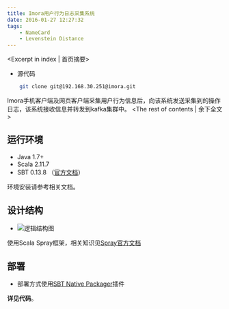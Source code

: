 ```yaml
---
title: Imora用户行为日志采集系统
date: 2016-01-27 12:27:32
tags: 
    - NameCard
    - Levenstein Distance
---
```

<Excerpt in index | 首页摘要> 
- 源代码
```bash
	git clone git@192.168.30.251@imora.git
```

Imora手机客户端及网页客户端采集用户行为信息后，向该系统发送采集到的操作日志，该系统接收信息并转发到kafka集群中。<!-- more -->
<The rest of contents | 余下全文>

## 运行环境
- Java 1.7+
- Scala 2.11.7
- SBT 0.13.8 （[官方文档](http://www.scala-sbt.org/0.13/docs/index.html)）

环境安装请参考相关文档。

## 设计结构

- ![逻辑结构图](https://dn-abcxy.qbox.me/OradtImora.jpg)

使用Scala Spray框架，相关知识见[Spray官方文档](http://spray.io/introduction/what-is-spray/)

## 部署
- 部署方式使用[SBT Native Packager](http://www.scala-sbt.org/sbt-native-packager/)插件

**详见代码**。

